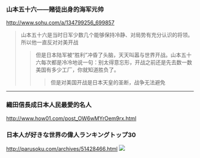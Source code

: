 ### 山本五十六——赌徒出身的海军元帅
http://www.sohu.com/a/134799256_699857
>山本五十六是当时日军少数几个能够保持冷静、对局势有充分认识的将领。所以他一直反对对美开战
>>但是日本陆军被“胜利”冲昏了头脑，天天叫嚣与世界开战。山本五十六每次都是冷冷地说一句：别太得意忘形，开战之前还是先去数一数美国有多少工厂，你就知道胜负了。
>>>但是对美国开战是日本天皇的圣断，战争无法避免
---
### 織田信長成日本人民最愛的名人
http://www.how01.com/post_OW6wMYrOem9rx.html
### 日本人が好きな世界の偉人ランキングトップ30
http://parusoku.com/archives/51428466.html
![](http://livedoor.blogimg.jp/ak1127/imgs/6/9/69581fb7-s.jpg)